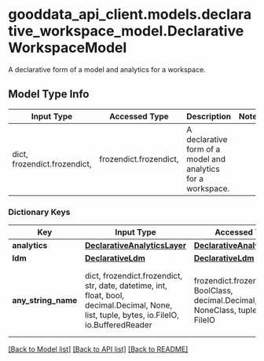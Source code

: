 # gooddata_api_client.models.declarative_workspace_model.DeclarativeWorkspaceModel

A declarative form of a model and analytics for a workspace.

## Model Type Info
Input Type | Accessed Type | Description | Notes
------------ | ------------- | ------------- | -------------
dict, frozendict.frozendict,  | frozendict.frozendict,  | A declarative form of a model and analytics for a workspace. | 

### Dictionary Keys
Key | Input Type | Accessed Type | Description | Notes
------------ | ------------- | ------------- | ------------- | -------------
**analytics** | [**DeclarativeAnalyticsLayer**](DeclarativeAnalyticsLayer.md) | [**DeclarativeAnalyticsLayer**](DeclarativeAnalyticsLayer.md) |  | [optional] 
**ldm** | [**DeclarativeLdm**](DeclarativeLdm.md) | [**DeclarativeLdm**](DeclarativeLdm.md) |  | [optional] 
**any_string_name** | dict, frozendict.frozendict, str, date, datetime, int, float, bool, decimal.Decimal, None, list, tuple, bytes, io.FileIO, io.BufferedReader | frozendict.frozendict, str, BoolClass, decimal.Decimal, NoneClass, tuple, bytes, FileIO | any string name can be used but the value must be the correct type | [optional]

[[Back to Model list]](../../README.md#documentation-for-models) [[Back to API list]](../../README.md#documentation-for-api-endpoints) [[Back to README]](../../README.md)

